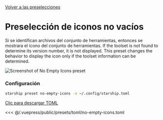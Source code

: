 [Volver a las preselecciones](./README.md#no-empty-icons)

# Preselección de iconos no vacíos

Si se identifican archivos del conjunto de herramientas, entonces se mostrara el ícono del conjunto de herramientas. If the toolset is not found to determine its version number, it is not displayed. This preset changes the behavior to display the icon only if the toolset information can be determined.

![Screenshot of No Empty Icons preset](/presets/img/no-empty-icons.png)

### Configuración

```sh
starship preset no-empty-icons -o ~/.config/starship.toml
```

[Clic para descargar TOML](/presets/toml/no-empty-icons.toml)

<<< @/.vuepress/public/presets/toml/no-empty-icons.toml

